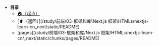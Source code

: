 * **目录**
  * [🏠（起点）](/README)
  * [⬆️（返回）](/study/前端\03-框架和库\Next.js 框架\HTMLs\nextjs-learn-cn\_next\static/README)
  * [pages](/study/前端/03-框架和库/Next.js 框架/HTMLs/nextjs-learn-cn/_next/static/chunks/pages/README)